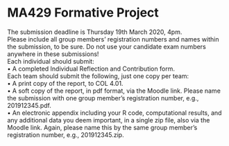 # MA429 Formative Project
The submission deadline is Thursday 19th March 2020, 4pm. \
Please include all group members’ registration numbers and names within the submission, to be sure. Do not use your candidate exam numbers anywhere in these submissions!\
Each individual should submit:\
•	A completed Individual Reflection and Contribution form.\
Each team should submit the following, just one copy per team:\
•	A print copy of the report, to COL 4.01.\
•	A soft copy of the report, in pdf format, via the Moodle link. Please name the submission with one group member’s registration number, e.g., 201912345.pdf.\
•	An electronic appendix including your R code, computational results, and any additional data you deem important, in a single zip file, also via the Moodle link. Again, please name this by the same group member’s registration number, e.g., 201912345.zip.

